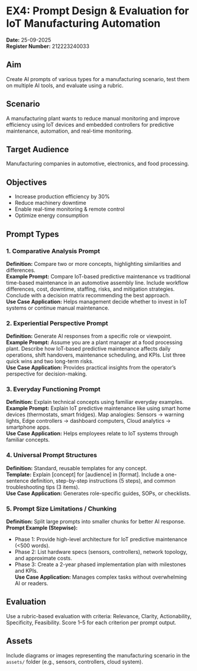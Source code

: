# EX4: Prompt Design & Evaluation for IoT Manufacturing Automation

**Date:** 25-09-2025  
**Register Number:** 212223240033

## Aim
Create AI prompts of various types for a manufacturing scenario, test them on multiple AI tools, and evaluate using a rubric.

## Scenario
A manufacturing plant wants to reduce manual monitoring and improve efficiency using IoT devices and embedded controllers for predictive maintenance, automation, and real-time monitoring.

## Target Audience
Manufacturing companies in automotive, electronics, and food processing.

## Objectives
- Increase production efficiency by 30%
- Reduce machinery downtime
- Enable real-time monitoring & remote control
- Optimize energy consumption

## Prompt Types

### 1. Comparative Analysis Prompt
**Definition:** Compare two or more concepts, highlighting similarities and differences.  
**Example Prompt:** Compare IoT-based predictive maintenance vs traditional time-based maintenance in an automotive assembly line. Include workflow differences, cost, downtime, staffing, risks, and mitigation strategies. Conclude with a decision matrix recommending the best approach.  
**Use Case Application:** Helps management decide whether to invest in IoT systems or continue manual maintenance.

### 2. Experiential Perspective Prompt
**Definition:** Generate AI responses from a specific role or viewpoint.  
**Example Prompt:** Assume you are a plant manager at a food processing plant. Describe how IoT-based predictive maintenance affects daily operations, shift handovers, maintenance scheduling, and KPIs. List three quick wins and two long-term risks.  
**Use Case Application:** Provides practical insights from the operator’s perspective for decision-making.

### 3. Everyday Functioning Prompt
**Definition:** Explain technical concepts using familiar everyday examples.  
**Example Prompt:** Explain IoT predictive maintenance like using smart home devices (thermostats, smart fridges). Map analogies: Sensors → warning lights, Edge controllers → dashboard computers, Cloud analytics → smartphone apps.  
**Use Case Application:** Helps employees relate to IoT systems through familiar concepts.

### 4. Universal Prompt Structures
**Definition:** Standard, reusable templates for any concept.  
**Template:** Explain [concept] for [audience] in [format]. Include a one-sentence definition, step-by-step instructions (5 steps), and common troubleshooting tips (3 items).  
**Use Case Application:** Generates role-specific guides, SOPs, or checklists.

### 5. Prompt Size Limitations / Chunking
**Definition:** Split large prompts into smaller chunks for better AI response.  
**Prompt Example (Stepwise):**  
- Phase 1: Provide high-level architecture for IoT predictive maintenance (<500 words).  
- Phase 2: List hardware specs (sensors, controllers), network topology, and approximate costs.  
- Phase 3: Create a 2-year phased implementation plan with milestones and KPIs.  
**Use Case Application:** Manages complex tasks without overwhelming AI or readers.

## Evaluation
Use a rubric-based evaluation with criteria: Relevance, Clarity, Actionability, Specificity, Feasibility. Score 1–5 for each criterion per prompt output.

## Assets
Include diagrams or images representing the manufacturing scenario in the `assets/` folder (e.g., sensors, controllers, cloud system).
